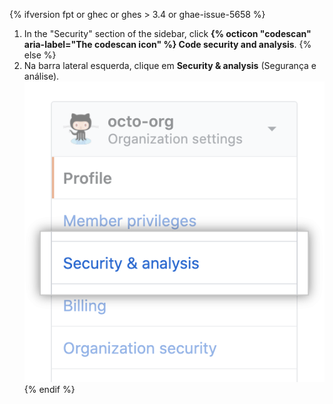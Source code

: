 {% ifversion fpt or ghec or ghes > 3.4 or ghae-issue-5658 %}
1. In the "Security" section of the sidebar, click **{% octicon "codescan" aria-label="The codescan icon" %} Code security and analysis**.
{% else %}
1. Na barra lateral esquerda, clique em **Security & analysis** (Segurança e análise). !["Security & analysis" (Segurança e análise) aba nas configurações da organização](/assets/images/help/organizations/org-settings-security-and-analysis.png)
{% endif %}
